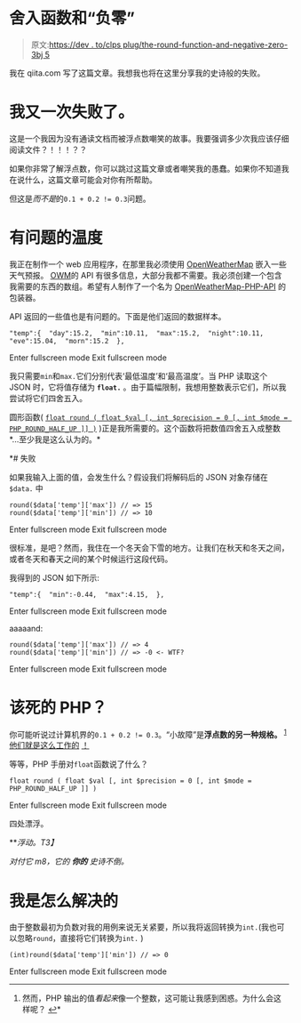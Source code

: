 # 舍入函数和“负零”

> 原文:[https://dev . to/clps plug/the-round-function-and-negative-zero-3bj 5](https://dev.to/clpsplug/the-round-function-and-negative-zero-3bj5)

我在 qiita.com 写了这篇文章。我想我也将在这里分享我的史诗般的失败。

# 我又一次失败了。

这是一个我因为没有通读文档而被浮点数嘲笑的故事。我要强调多少次我应该仔细阅读文件？！！！？？

如果你非常了解浮点数，你可以跳过这篇文章或者嘲笑我的愚蠢。如果你不知道我在说什么，这篇文章可能会对你有所帮助。

但这是*而不是*的`0.1 + 0.2 != 0.3`问题。

# 有问题的温度

我正在制作一个 web 应用程序，在那里我必须使用 [OpenWeatherMap](https://openweathermap.org/) 嵌入一些天气预报。
[OWM](https://openweathermap.org/api)的 API 有很多信息，大部分我都不需要。我必须创建一个包含我需要的东西的数组。希望有人制作了一个名为 [OpenWeatherMap-PHP-API](https://github.com/cmfcmf/OpenWeatherMap-PHP-Api) 的包装器。

API 返回的一些值也是有问题的。下面是他们返回的数据样本。

```
"temp":{  "day":15.2,  "min":10.11,  "max":15.2,  "night":10.11,  "eve":15.04,  "morn":15.2  }, 
```

Enter fullscreen mode Exit fullscreen mode

我只需要`min`和`max.`它们分别代表‘最低温度’和‘最高温度’。当 PHP 读取这个 JSON 时，它将值存储为 **`float.`**
。由于篇幅限制，我想用整数表示它们，所以我尝试将它们四舍五入。

圆形函数( [`float round ( float $val [, int $precision = 0 [, int $mode = PHP_ROUND_HALF_UP ]] )`](https://secure.php.net/manual/en/function.round.php) )正是我所需要的。这个函数将把数值四舍五入成整数*...至少我是这么认为的。*

 *# 失败

如果我输入上面的值，会发生什么？假设我们将解码后的 JSON 对象存储在`$data.`
中

```
round($data['temp']['max']) // => 15
round($data['temp']['min']) // => 10 
```

Enter fullscreen mode Exit fullscreen mode

很标准，是吧？然而，我住在一个冬天会下雪的地方。让我们在秋天和冬天之间，或者冬天和春天之间的某个时候运行这段代码。

我得到的 JSON 如下所示:

```
"temp":{  "min":-0.44,  "max":4.15,  }, 
```

Enter fullscreen mode Exit fullscreen mode

aaaaand:

```
round($data['temp']['max']) // => 4
round($data['temp']['min']) // => -0 <- WTF? 
```

Enter fullscreen mode Exit fullscreen mode

# 该死的 PHP？

你可能听说过计算机界的`0.1 + 0.2 != 0.3`。“小故障”是**浮点数的另一种规格。** <sup id="fnref1">[1](#fn1)</sup> [他们就是这么工作的](https://en.wikipedia.org/wiki/Signed_zero) [！](https://en.wikipedia.org/wiki/Signed_zero#Scientific_uses)

等等，PHP 手册对`float`函数说了什么？

```
float round ( float $val [, int $precision = 0 [, int $mode = PHP_ROUND_HALF_UP ]] ) 
```

Enter fullscreen mode Exit fullscreen mode

四处漂浮。

***浮动。*T3】**

*对付它 m8，它的* ***你的*** *史诗不倒。*

# 我是怎么解决的

由于整数最初为负数对我的用例来说无关紧要，所以我将返回转换为`int.`(我也可以忽略`round`，直接将它们转换为`int.` )

```
(int)round($data['temp']['min']) // => 0 
```

Enter fullscreen mode Exit fullscreen mode

* * *

1.  然而，PHP 输出的值*看起来*像一个整数，这可能让我感到困惑。为什么会这样呢？ [↩](#fnref1)*